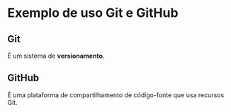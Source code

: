 # Exemplo de uso Git e GitHub

## Git

É um sistema de **versionamento**.

## GitHub

É uma plataforma de compartilhamento de código-fonte que usa recursos Git.